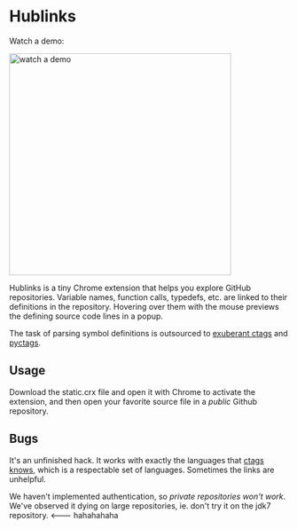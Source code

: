 # Hublinks

Watch a demo:

<a href="http://youtu.be/-Ncdiwa8plY"> <img src="https://raw.github.com/krithin/hublinks/master/static/screenshot.png" alt="watch a demo" height=400px></a>

Hublinks is a tiny Chrome extension that helps you explore GitHub repositories.
Variable names, function calls, typedefs, etc. are linked to their definitions in the
repository. Hovering over them with the mouse previews the defining source code
lines in a popup.

The task of parsing symbol definitions is outsourced to 
[exuberant ctags][ctags]
and
[pyctags](https://code.google.com/p/pyctags/).



## Usage

Download the static.crx file and open it with Chrome to activate the extension, and 
then open your favorite source file in a _public_ Github repository.

## Bugs

It's an unfinished hack. It works with exactly the languages that 
[ctags knows](http://ctags.sourceforge.net/languages.html),
which is a respectable set of languages. Sometimes the links are unhelpful.

We haven't implemented authentication, so *private repositories won't work*.
We've observed it dying on large repositories, ie. don't try it
on the jdk7 repository. <--- hahahahaha

[ctags]: http://ctags.sourceforge.net/

